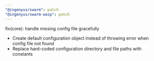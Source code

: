 ```yaml
---
"@ingenyus/swarm": patch
"@ingenyus/swarm-wasp": patch
---
```


fix(core): handle missing config file gracefully

- Create default configuration object instead of throwing error when config file not found
- Replace hard-coded configuration directory and file paths with constants
